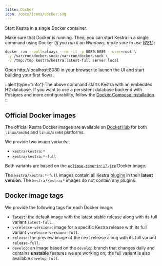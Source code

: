 ```yaml
---
title: Docker
icon: /docs/icons/docker.svg
---
```


Start Kestra in a single Docker container.


Make sure that Docker is running. Then, you can start Kestra in a single command using Docker (*if you run it on Windows, make sure to use [WSL](https://docs.docker.com/desktop/wsl/)*):

```bash
docker run --pull=always --rm -it -p 8080:8080 --user=root \
 -v /var/run/docker.sock:/var/run/docker.sock \
 -v /tmp:/tmp kestra/kestra:latest-full server local
```

Open http://localhost:8080 in your browser to launch the UI and start building your first flows.

::alert{type="info"}
The above command starts Kestra with an embedded H2 database. If you want to use a persistent database backend with Postgres and more configurability, follow the [Docker Compose installation](../02.installation/12.docker-compose.md).
::

## Official Docker images

The official Kestra Docker images are available on [DockerHub](https://hub.docker.com/r/kestra/kestra) for both `linux/amd64` and `linux/arm64` platforms.

We provide two image variants:
- `kestra/kestra:*`
- `kestra/kestra:*-full`

Both variants are based on the [`eclipse-temurin:17-jre`](https://hub.docker.com/_/eclipse-temurin) Docker image.

The `kestra/kestra:*-full` images contain all Kestra [plugins](/plugins) in their **latest version**. The `kestra/kestra:*` images do not contain any plugins.

## Docker image tags

We provide the following tags for each Docker image:

- `latest`: the default image with the latest stable release along with its full variant `latest-full`.
- `v<release-version>`: image for a specific Kestra release with its full variant `v<release-version>-full`.
- `release`: the preview image of the next release along with its full variant `release-full`.
- `develop`: an image based on the `develop` branch that changes daily and contains **unstable** features we are working on; the full variant is also available `develop-full`.
